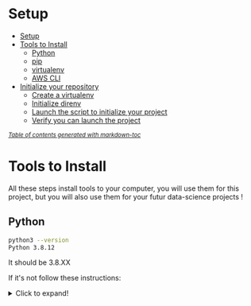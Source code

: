 # Setup

- [Setup](#setup)
- [Tools to Install](#tools-to-install)
  - [Python](#python)
  - [pip](#pip)
  - [virtualenv](#virtualenv)
  - [AWS CLI](#aws-cli)
- [Initialize your repository](#initialize-your-repository)
  - [Create a virtualenv](#create-a-virtualenv)
  - [Initialize direnv](#initialize-direnv)
  - [Launch the script to initialize your project](#launch-the-script-to-initialize-your-project)
  - [Verify you can launch the project](#verify-you-can-launch-the-project)

<small><i><a href='http://ecotrust-canada.github.io/markdown-toc/'>Table of contents generated with markdown-toc</a></i></small>

# Tools to Install

All these steps install tools to your computer, you will use them for this project, but you will also use them for your futur data-science projects !

## Python

```sh
python3 --version
Python 3.8.12
```

It should be 3.8.XX

If it's not follow these instructions:

<details>
  <summary>Click to expand!</summary>
  
1. Run the following commands as root or user with sudo access to update the packages list and install the prerequisites:
 ```sh
 sudo apt update
 sudo apt install software-properties-common
 ```

2. Add the deadsnakes PPA to your system’s sources list:
 ```sh
 sudo add-apt-repository ppa:deadsnakes/ppa
 ```

	When prompted press `Enter` to continue:
 ```sh
 Output
 Press [ENTER] to continue or Ctrl-c to cancel adding it.
 ```

3. Once the repository is enabled, install Python 3.8 with:
 ```sh
 sudo apt install python3.8
 ```

4. Verify that the installation was successful by typing:
 ```sh
 python3.8 --version
 ```

	```sh
 Output
 Python 3.8.X
 ```

</details>

## pip

Install pip first

```
curl https://bootstrap.pypa.io/get-pip.py -o get-pip.py
python3.8 get-pip.py
```

If you want to learn more about pip, here is a great place: <https://realpython.com/what-is-pip/>

## virtualenv

Then install virtualenv using pip3

```
python3.8 -m pip install --user virtualenv
```

For more explanation on this tool you should read this page <https://virtualenv.pypa.io/en/latest/>

## direnv

With direnv you will not have to think about your virtualenv anymore. It will also be easy to manage secrets as environment variables.

See this link: <https://direnv.net/docs/installation.html>

It should be something like `curl -sfL https://direnv.net/install.sh | bash` depending on your OS.

For more explanation on this tool you should read this page: <https://direnv.net/>.

## AWS CLI

The AWS Command Line Interface will be necessary to push your data to the remote s3 storage.

Here are the steps you should follow for this: <https://docs.aws.amazon.com/cli/latest/userguide/getting-started-install.html>

# Initialize your repository

Now all these steps are specifics to this project, and this project only !

You should first `git clone` this project, and then `cd` to it's top directory for running all the following commands.

## Create a virtualenv

```sh
python3.8 -m venv venv
```

## Initialize direnv

```sh
echo "source venv/bin/activate" > .envrc
direnv allow .
```

Now everytime you use `python` in this project it will call the binary in `venv/bin/python3.8`.

## Launch the script to initialize your project

If it's not with execute rights, you should add them

```sh
chmod +x .42AI/init.sh
```

Then you can run the script

```sh
.42AI/init.sh
```

## Verify you can launch the project

with this command

```sh
python -m src
```

and this one:

```sh
uvicorn app:app --host 0.0.0.0 --port 8000
```
